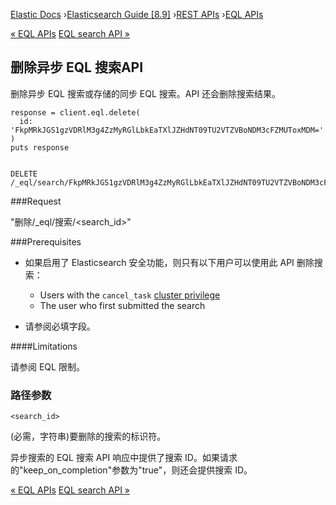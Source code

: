 

[Elastic Docs](/guide/) ›[Elasticsearch Guide [8.9]](index.md) ›[REST
APIs](rest-apis.md) ›[EQL APIs](eql-apis.md)

[« EQL APIs](eql-apis.md) [EQL search API »](eql-search-api.md)

## 删除异步 EQL 搜索API

删除异步 EQL 搜索或存储的同步 EQL 搜索。API 还会删除搜索结果。

    
    
    response = client.eql.delete(
      id: 'FkpMRkJGS1gzVDRlM3g4ZzMyRGlLbkEaTXlJZHdNT09TU2VTZVBoNDM3cFZMUToxMDM='
    )
    puts response
    
    
    DELETE /_eql/search/FkpMRkJGS1gzVDRlM3g4ZzMyRGlLbkEaTXlJZHdNT09TU2VTZVBoNDM3cFZMUToxMDM=

###Request

"删除/_eql/搜索/<search_id>"

###Prerequisites

* 如果启用了 Elasticsearch 安全功能，则只有以下用户可以使用此 API 删除搜索：

    * Users with the `cancel_task` [cluster privilege](security-privileges.html#privileges-list-cluster "Cluster privileges")
    * The user who first submitted the search 

* 请参阅必填字段。

####Limitations

请参阅 EQL 限制。

### 路径参数

`<search_id>`

    

(必需，字符串)要删除的搜索的标识符。

异步搜索的 EQL 搜索 API 响应中提供了搜索 ID。如果请求的"keep_on_completion"参数为"true"，则还会提供搜索 ID。

[« EQL APIs](eql-apis.md) [EQL search API »](eql-search-api.md)
